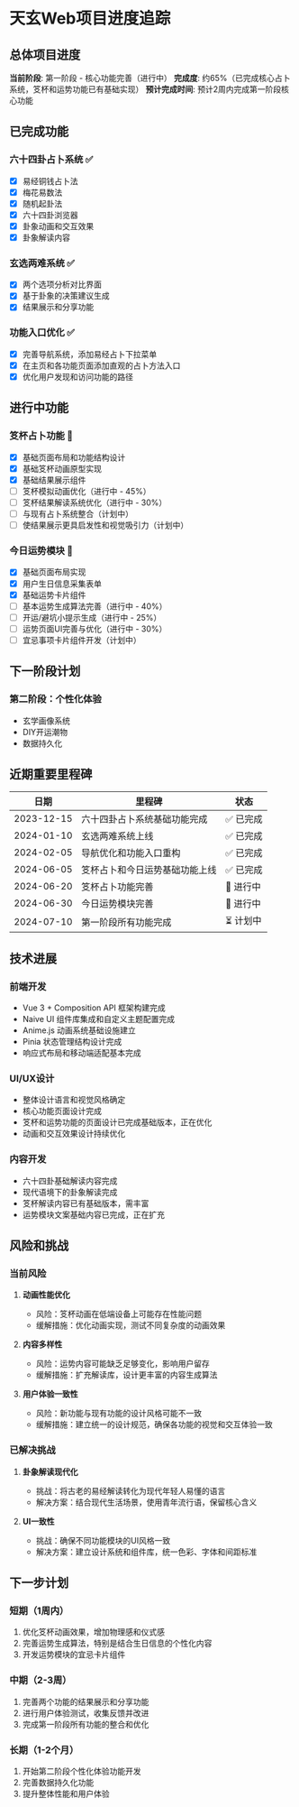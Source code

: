# 天玄Web项目进度追踪

## 总体项目进度

**当前阶段**: 第一阶段 - 核心功能完善（进行中）
**完成度**: 约65%（已完成核心占卜系统，笅杯和运势功能已有基础实现）
**预计完成时间**: 预计2周内完成第一阶段核心功能

## 已完成功能

### 六十四卦占卜系统 ✅
- [x] 易经铜钱占卜法
- [x] 梅花易数法
- [x] 随机起卦法
- [x] 六十四卦浏览器
- [x] 卦象动画和交互效果
- [x] 卦象解读内容

### 玄选两难系统 ✅
- [x] 两个选项分析对比界面
- [x] 基于卦象的决策建议生成
- [x] 结果展示和分享功能

### 功能入口优化 ✅
- [x] 完善导航系统，添加易经占卜下拉菜单
- [x] 在主页和各功能页面添加直观的占卜方法入口
- [x] 优化用户发现和访问功能的路径

## 进行中功能

### 笅杯占卜功能 🔄
- [x] 基础页面布局和功能结构设计
- [x] 基础笅杯动画原型实现
- [x] 基础结果展示组件
- [ ] 笅杯模拟动画优化（进行中 - 45%）
- [ ] 笅杯结果解读系统优化（进行中 - 30%）
- [ ] 与现有占卜系统整合（计划中）
- [ ] 使结果展示更具启发性和视觉吸引力（计划中）

### 今日运势模块 🔄
- [x] 基础页面布局实现
- [x] 用户生日信息采集表单
- [x] 基础运势卡片组件
- [ ] 基本运势生成算法完善（进行中 - 40%）
- [ ] 开运/避坑小提示生成（进行中 - 25%）
- [ ] 运势页面UI完善与优化（进行中 - 30%）
- [ ] 宜忌事项卡片组件开发（计划中）

## 下一阶段计划

### 第二阶段：个性化体验
- 玄学画像系统
- DIY开运潮物
- 数据持久化

## 近期重要里程碑

| 日期 | 里程碑 | 状态 |
|------|--------|------|
| 2023-12-15 | 六十四卦占卜系统基础功能完成 | ✅ 已完成 |
| 2024-01-10 | 玄选两难系统上线 | ✅ 已完成 |
| 2024-02-05 | 导航优化和功能入口重构 | ✅ 已完成 |
| 2024-06-05 | 笅杯占卜和今日运势基础功能上线 | ✅ 已完成 |
| 2024-06-20 | 笅杯占卜功能完善 | 🔄 进行中 |
| 2024-06-30 | 今日运势模块完善 | 🔄 进行中 |
| 2024-07-10 | 第一阶段所有功能完成 | ⏳ 计划中 |

## 技术进展

### 前端开发
- Vue 3 + Composition API 框架构建完成
- Naive UI 组件库集成和自定义主题配置完成
- Anime.js 动画系统基础设施建立
- Pinia 状态管理结构设计完成
- 响应式布局和移动端适配基本完成

### UI/UX设计
- 整体设计语言和视觉风格确定
- 核心功能页面设计完成
- 笅杯和运势功能的页面设计已完成基础版本，正在优化
- 动画和交互效果设计持续优化

### 内容开发
- 六十四卦基础解读内容完成
- 现代语境下的卦象解读完成
- 笅杯解读内容已有基础版本，需丰富
- 运势模块文案基础内容已完成，正在扩充

## 风险和挑战

### 当前风险
1. **动画性能优化**
   - 风险：笅杯动画在低端设备上可能存在性能问题
   - 缓解措施：优化动画实现，测试不同复杂度的动画效果

2. **内容多样性**
   - 风险：运势内容可能缺乏足够变化，影响用户留存
   - 缓解措施：扩充解读库，设计更丰富的内容生成算法

3. **用户体验一致性**
   - 风险：新功能与现有功能的设计风格可能不一致
   - 缓解措施：建立统一的设计规范，确保各功能的视觉和交互体验一致

### 已解决挑战
1. **卦象解读现代化**
   - 挑战：将古老的易经解读转化为现代年轻人易懂的语言
   - 解决方案：结合现代生活场景，使用青年流行语，保留核心含义

2. **UI一致性**
   - 挑战：确保不同功能模块的UI风格一致
   - 解决方案：建立设计系统和组件库，统一色彩、字体和间距标准

## 下一步计划

### 短期（1周内）
1. 优化笅杯动画效果，增加物理感和仪式感
2. 完善运势生成算法，特别是结合生日信息的个性化内容
3. 开发运势模块的宜忌卡片组件

### 中期（2-3周）
1. 完善两个功能的结果展示和分享功能
2. 进行用户体验测试，收集反馈并改进
3. 完成第一阶段所有功能的整合和优化

### 长期（1-2个月）
1. 开始第二阶段个性化体验功能开发
2. 完善数据持久化功能
3. 提升整体性能和用户体验
